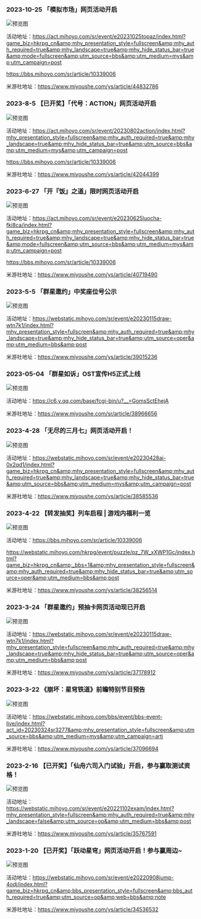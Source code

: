 ### 2023-10-25 「模拟市场」网页活动开启

![预览图](https://upload-bbs.miyoushe.com/upload/2023/10/24/288909600/12555ccef28ecbbc1eddb7e3ad5c50b6_3359511652064951057.jpg)

活动地址：https://act.mihoyo.com/sr/event/e20231025topaz/index.html?game_biz=hkrpg_cn&amp;mhy_presentation_style=fullscreen&amp;mhy_auth_required=true&amp;mhy_landscape=true&amp;mhy_hide_status_bar=true&amp;mode=fullscreen&amp;utm_source=bbs&amp;utm_medium=mys&amp;utm_campaign=post

https://bbs.mihoyo.com/sr/article/10339006

米游社地址：https://www.miyoushe.com/ys/article/44832786



### 2023-8-5 【已开奖】「代号：ACTION」网页活动开启

![预览图](https://upload-bbs.miyoushe.com/upload/2023/08/04/288909600/fddd74e173bad320b01b42de36142da1_3499311279812071962.png)

活动地址：https://act.mihoyo.com/sr/event/20230802action/index.html?mhy_presentation_style=fullscreen&amp;mhy_auth_required=true&amp;mhy_landscape=true&amp;mhy_hide_status_bar=true&amp;utm_source=bbs&amp;utm_medium=mys&amp;utm_campaign=post

https://bbs.mihoyo.com/sr/article/10339006

米游社地址：https://www.miyoushe.com/ys/article/42044399


### 2023-6-27 「开『饭』之道」限时网页活动开启

![预览图](https://upload-bbs.miyoushe.com/upload/2023/06/27/288909600/9b55d5cf4878db6e722e16b546e83d1b_5771232044160319432.png)

活动地址：https://act.mihoyo.com/sr/event/e20230625luocha-fki8ca/index.html?game_biz=hkrpg_cn&amp;mhy_presentation_style=fullscreen&amp;mhy_auth_required=true&amp;mhy_landscape=true&amp;mhy_hide_status_bar=true&amp;mode=fullscreen&amp;utm_source=bbs&amp;utm_medium=mys&amp;utm_campaign=post

https://bbs.mihoyo.com/sr/article/10339006

米游社地址：https://www.miyoushe.com/ys/article/40719490


### 2023-5-5 「群星邀约」中奖座位号公示

![预览图](https://upload-bbs.miyoushe.com/upload/2023/05/05/288909600/b3097ca8de4f7a11a452d635b7768660_726584980704763085.jpg)

活动地址：https://webstatic.mihoyo.com/sr/event/e20230115draw-wtn7k1/index.html?mhy_presentation_style=fullscreen&amp;mhy_auth_required=true&amp;mhy_landscape=true&amp;mhy_hide_status_bar=true&amp;utm_source=oper&amp;utm_medium=bbs&amp;post

米游社地址：https://www.miyoushe.com/ys/article/39015236

### 2023-05-04 「群星如诉」OST宣传H5正式上线

![预览图](https://upload-bbs.miyoushe.com/upload/2023/05/04/288909600/835857975f6056522391567c7060f5c4_423004521980249781.png?x-oss-process=image//resize,s_600/quality,q_80/auto-orient,0/interlace,1/format,png)

活动地址：https://c6.y.qq.com/base/fcgi-bin/u?__=GomsSctEhejA

米游社地址：https://www.miyoushe.com/sr/article/38966656

### 2023-4-28 「无尽的三月七」网页活动开启！

![预览图](https://upload-bbs.miyoushe.com/upload/2023/04/27/288909600/910b93fd1abc3e44620e35242655498d_6760730097305160778.png)

活动地址：https://webstatic.mihoyo.com/sr/event/e20230428ai-0x2qd1/index.html?game_biz=hkrpg_cn&amp;mhy_presentation_style=fullscreen&amp;mhy_auth_required=true&amp;mhy_landscape=true&amp;mhy_hide_status_bar=true&amp;utm_source=bbs&amp;utm_medium=mys&amp;utm_campaign=post

米游社地址：https://www.miyoushe.com/ys/article/38585536


### 2023-4-22 【转发抽奖】列车启程 | 游戏内福利一览

![预览图](https://upload-bbs.miyoushe.com/upload/2023/04/21/288909600/2aaabb4ccc0a789653de19becafa3c0f_924859665024211877.jpg)

活动地址：https://bbs.mihoyo.com/sr/article/10339006

https://webstatic.mihoyo.com/hkrpg/event/puzzle/pz_7W_xXWP1Gc/index.html?game_biz=hkrpg_cn&amp;_bbs=1&amp;mhy_presentation_style=fullscreen&amp;mhy_auth_required=true&amp;mhy_hide_status_bar=true&amp;utm_source=oper&amp;utm_medium=bbs&amp;post

米游社地址：https://www.miyoushe.com/ys/article/38256514


### 2023-3-24 「群星邀约」预抽卡网页活动现已开启

![预览图](https://upload-bbs.miyoushe.com/upload/2023/03/23/288909600/702b604fb34ea7e5583361cff11fc245_7559132340031922913.jpeg)

活动地址：https://webstatic.mihoyo.com/sr/event/e20230115draw-wtn7k1/index.html?mhy_presentation_style=fullscreen&amp;mhy_auth_required=true&amp;mhy_landscape=true&amp;mhy_hide_status_bar=true&amp;utm_source=oper&amp;utm_medium=bbs&amp;post

米游社地址：https://www.miyoushe.com/ys/article/37178912


### 2023-3-22 《崩坏：星穹铁道》前瞻特别节目预告

![预览图](https://upload-bbs.miyoushe.com/upload/2023/03/21/288909600/3fefd5a16b18e5d2f3c7206ba711c2a7_6636496923439933576.png)

活动地址：https://webstatic.mihoyo.com/bbs/event/bbs-event-live/index.html?act_id=20230324sr3277&amp;mhy_presentation_style=fullscreen&amp;utm_source=bbs&amp;utm_medium=mys&amp;utm_campaign=arti

米游社地址：https://www.miyoushe.com/ys/article/37096694


### 2023-2-16 【已开奖】「仙舟六司入门试验」开启，参与赢取测试资格！

![预览图](https://upload-bbs.miyoushe.com/upload/2023/02/15/288909600/078835d87b016a1d3e822253729f7861_7848340320743751324.png)

活动地址：https://webstatic.mihoyo.com/sr/event/e20221102exam/index.html?mhy_presentation_style=fullscreen&amp;mhy_auth_required=true&amp;mhy_landscape=false&amp;utm_source=op&amp;utm_medium=bbs&amp;post

米游社地址：https://www.miyoushe.com/ys/article/35767591


### 2023-1-20 【已开奖】「跃动星穹」网页活动开启！参与赢周边~

![预览图](https://upload-bbs.miyoushe.com/upload/2023/01/19/288909600/14c45c9b5e1d0453936bdacde1c4f64c_5621007098060469174.png)

活动地址：https://webstatic.mihoyo.com/sr/event/e20220908jump-4odj/index.html?game_biz=hkrpg_cn&amp;bbs_presentation_style=fullscreen&amp;bbs_auth_required=true&amp;utm_source=op&amp;web=bbs&amp;note

米游社地址：https://www.miyoushe.com/ys/article/34536532

